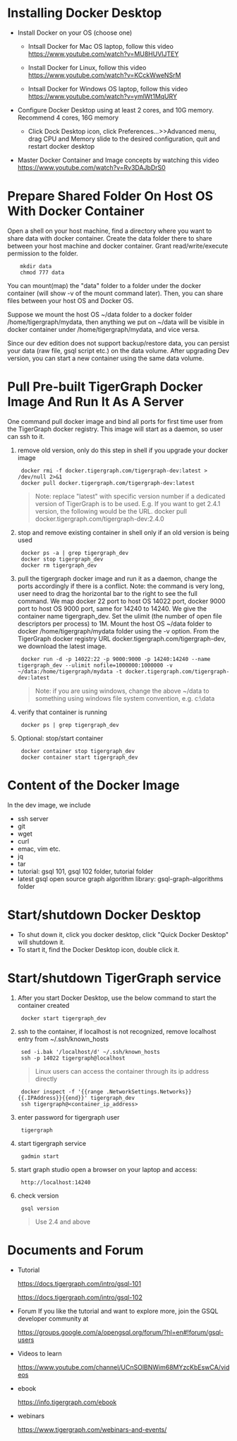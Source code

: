 Installing Docker Desktop
============================
- Install Docker on your OS (choose one)
   - Intsall Docker for Mac OS laptop, follow this video
     https://www.youtube.com/watch?v=MU8HUVlJTEY

   - Install Docker for Linux, follow this video
     https://www.youtube.com/watch?v=KCckWweNSrM

   - Intsall Docker for Windows OS laptop, follow this video
     https://www.youtube.com/watch?v=ymlWt1MqURY

- Configure Docker Desktop using at least 2 cores, and 10G memory. Recommend 4 cores, 16G memory

  - Click Dock Desktop icon, click Preferences...>>Advanced menu, drag CPU and Memory slide to the desired configuration,
quit and restart docker desktop

- Master Docker Container and Image concepts by watching this video
  https://www.youtube.com/watch?v=Rv3DAJbDrS0

Prepare Shared Folder On Host OS With Docker Container
=================================================================
Open a shell on your host machine, find a directory where you want to share data with docker container. 
Create the data folder there to share between your host machine and docker container. Grant read/write/execute permission to the folder. 

        mkdir data
        chmod 777 data

You can mount(map) the "data" folder to a folder under the docker container (will show -v of the mount command later). 
Then, you can share files between your host OS and Docker OS. 

Suppose we mount the host OS ~/data folder to a docker folder /home/tigergraph/mydata, then anything we put on ~/data will be visible in docker container under /home/tigergraph/mydata, and vice versa.  

Since our dev edition does not support backup/restore data, you can persist your data (raw file, gsql script etc.) 
on the data volume. After upgrading Dev version, you can start a new container using the same data volume. 

Pull Pre-built TigerGraph Docker Image And Run It As A Server
================================================================
One command pull docker image and bind all ports for first time user from the TigerGraph docker registry. 
This image will start as a daemon, so user can ssh to it. 

1. remove old version, only do this step in shell if you upgrade your docker image

        docker rmi -f docker.tigergraph.com/tigergraph-dev:latest > /dev/null 2>&1
        docker pull docker.tigergraph.com/tigergraph-dev:latest
    > Note: replace "latest" with specific version number if a dedicated version of TigerGraph is to be used. E.g. If you want to get 2.4.1 version, the following would be the URL. 
     docker pull docker.tigergraph.com/tigergraph-dev:2.4.0

1. stop and remove existing container in shell only if an old version is being used

        docker ps -a | grep tigergraph_dev
        docker stop tigergraph_dev
        docker rm tigergraph_dev

1. pull the tigergraph docker image and run it as a daemon, change the ports accordingly if there is a conflict. 
   Note: the command is very long, user need to drag the horizontal bar to the right to see the full command. 
         We map docker 22 port to host OS 14022 port, docker 9000 port to host OS 9000 port, same for 14240 to 14240. 
         We give the container name tigergraph_dev. Set the ulimit (the number of open file descriptors per process) to 
         1M. Mount the host OS ~/data folder to docker /home/tigergraph/mydata folder using the -v option. 
         From the TigerGraph docker registry URL docker.tigergraph.com/tigergraph-dev, we download the latest image. 

        docker run -d -p 14022:22 -p 9000:9000 -p 14240:14240 --name tigergraph_dev --ulimit nofile=1000000:1000000 -v ~/data:/home/tigergraph/mydata -t docker.tigergraph.com/tigergraph-dev:latest
    > Note: if you are using windows, change the above ~/data to something using windows file system convention, e.g. c:\data

1. verify that container is running

        docker ps | grep tigergraph_dev

1. Optional: stop/start container

        docker container stop tigergraph_dev
        docker container start tigergraph_dev

Content of the Docker Image
================================
In the dev image, we include 

- ssh server 
- git
- wget
- curl
- emac, vim etc. 
- jq
- tar
- tutorial: gsql 101, gsql 102 folder, tutorial folder
- latest gsql open source graph algorithm library: gsql-graph-algorithms folder


Start/shutdown Docker Desktop
===============================
- To shut down it, click you docker desktop, click "Quick Docker Desktop" will shutdown it. 
- To start it, find the Docker Desktop icon, double click it. 

Start/shutdown TigerGraph service
==================================
1. After you start Docker Desktop, use the below command to start the container created 

        docker start tigergraph_dev

1. ssh to the container, if localhost is not recognized, remove localhost entry from ~/.ssh/known_hosts

        sed -i.bak '/localhost/d' ~/.ssh/known_hosts
        ssh -p 14022 tigergraph@localhost
    > Linux users can access the container through its ip address directly

        docker inspect -f '{{range .NetworkSettings.Networks}}{{.IPAddress}}{{end}}' tigergraph_dev
        ssh tigergraph@<container_ip_address>

1. enter password for tigergraph user

        tigergraph

1. start tigergraph service

        gadmin start 

1. start graph studio
open a browser on your laptop and access:

        http://localhost:14240

1. check version

        gsql version
    > Use 2.4 and above

Documents and Forum
=====================
- Tutorial

    https://docs.tigergraph.com/intro/gsql-101

    https://docs.tigergraph.com/intro/gsql-102

- Forum
If you like the tutorial and want to explore more, join the GSQL developer community at 

    https://groups.google.com/a/opengsql.org/forum/?hl=en#!forum/gsql-users

- Videos to learn

    https://www.youtube.com/channel/UCnSOlBNWim68MYzcKbEswCA/videos

- ebook 

    https://info.tigergraph.com/ebook

- webinars 

    https://www.tigergraph.com/webinars-and-events/

